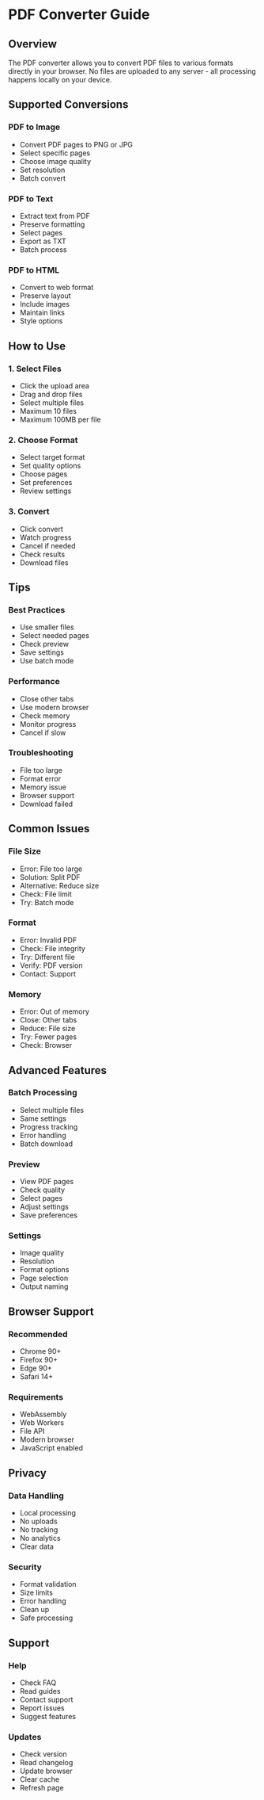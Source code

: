 # PDF Converter Guide

## Overview
The PDF converter allows you to convert PDF files to various formats directly in your browser. No files are uploaded to any server - all processing happens locally on your device.

## Supported Conversions

### PDF to Image
- Convert PDF pages to PNG or JPG
- Select specific pages
- Choose image quality
- Set resolution
- Batch convert

### PDF to Text
- Extract text from PDF
- Preserve formatting
- Select pages
- Export as TXT
- Batch process

### PDF to HTML
- Convert to web format
- Preserve layout
- Include images
- Maintain links
- Style options

## How to Use

### 1. Select Files
- Click the upload area
- Drag and drop files
- Select multiple files
- Maximum 10 files
- Maximum 100MB per file

### 2. Choose Format
- Select target format
- Set quality options
- Choose pages
- Set preferences
- Review settings

### 3. Convert
- Click convert
- Watch progress
- Cancel if needed
- Check results
- Download files

## Tips

### Best Practices
- Use smaller files
- Select needed pages
- Check preview
- Save settings
- Use batch mode

### Performance
- Close other tabs
- Use modern browser
- Check memory
- Monitor progress
- Cancel if slow

### Troubleshooting
- File too large
- Format error
- Memory issue
- Browser support
- Download failed

## Common Issues

### File Size
- Error: File too large
- Solution: Split PDF
- Alternative: Reduce size
- Check: File limit
- Try: Batch mode

### Format
- Error: Invalid PDF
- Check: File integrity
- Try: Different file
- Verify: PDF version
- Contact: Support

### Memory
- Error: Out of memory
- Close: Other tabs
- Reduce: File size
- Try: Fewer pages
- Check: Browser

## Advanced Features

### Batch Processing
- Select multiple files
- Same settings
- Progress tracking
- Error handling
- Batch download

### Preview
- View PDF pages
- Check quality
- Select pages
- Adjust settings
- Save preferences

### Settings
- Image quality
- Resolution
- Format options
- Page selection
- Output naming

## Browser Support

### Recommended
- Chrome 90+
- Firefox 90+
- Edge 90+
- Safari 14+

### Requirements
- WebAssembly
- Web Workers
- File API
- Modern browser
- JavaScript enabled

## Privacy

### Data Handling
- Local processing
- No uploads
- No tracking
- No analytics
- Clear data

### Security
- Format validation
- Size limits
- Error handling
- Clean up
- Safe processing

## Support

### Help
- Check FAQ
- Read guides
- Contact support
- Report issues
- Suggest features

### Updates
- Check version
- Read changelog
- Update browser
- Clear cache
- Refresh page 